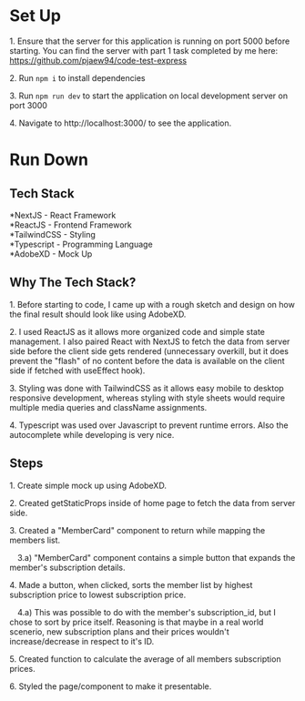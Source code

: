 # Set Up

1\. Ensure that the server for this application is running on port 5000 before starting.
You can find the server with part 1 task completed by me here:
https://github.com/pjaew94/code-test-express

2\. Run ```npm i``` to install dependencies

3\. Run ```npm run dev``` to start the application on local development server on port 3000

4\. Navigate to http://localhost:3000/ to see the application.

# Run Down

## Tech Stack

*NextJS - React Framework<br/>
*ReactJS - Frontend Framework<br/>
*TailwindCSS - Styling<br/>
*Typescript - Programming Language<br/>
*AdobeXD - Mock Up<br/>


## Why The Tech Stack?

1\. Before starting to code, I came up with a rough sketch and design on how the final result should look like using AdobeXD. <br/>

2\. I used ReactJS as it allows more organized code and simple state management. I also paired React with NextJS to fetch the data from server side before the client side gets rendered (unnecessary overkill, but it does prevent the "flash" of no content before the data is available on the client side if fetched with useEffect hook). <br/>

3\. Styling was done with TailwindCSS as it allows easy mobile to desktop responsive development, whereas styling with style sheets would require multiple media queries and className assignments. <br/>

4\. Typescript was used over Javascript to prevent runtime errors. Also the autocomplete while developing is very nice.<br/>


## Steps

1\. Create simple mock up using AdobeXD. <br/>

2\. Created getStaticProps inside of home page to fetch the data from server side.<br/>

3\. Created a "MemberCard" component to return while mapping the members list.<br/>

&emsp;3\.a) "MemberCard" component contains a simple button that expands the member's subscription details.<br/>
    
4\. Made a button, when clicked, sorts the member list by highest subscription price to lowest subscription price.<br/>

&emsp;4\.a) This was possible to do with the member's subscription_id, but I chose to sort by price itself. Reasoning is that maybe in a real world scenerio, new subscription              plans and their prices wouldn't increase/decrease in respect to it's ID.<br/>
    
5\. Created function to calculate the average of all members subscription prices.<br/>

6\. Styled the page/component to make it presentable.<br/>


